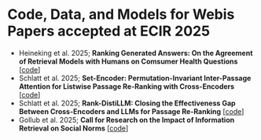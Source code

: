 # Code, Data, and Models for Webis Papers accepted at ECIR 2025
- Heineking et al. 2025; **Ranking Generated Answers: On the Agreement of Retrieval Models with Humans on Comsumer Health Questions** [[code](https://github.com/webis-de/ecir25-ranking-generated-answers)]
- Schlatt et al. 2025; **Set-Encoder: Permutation-Invariant Inter-Passage Attention for Listwise Passage Re-Ranking with Cross-Encoders** [[code](https://github.com/webis-de/set-encoder)]
- Schlatt et al. 2025; **Rank-DistiLLM: Closing the Effectiveness Gap Between Cross-Encoders and LLMs for Passage Re-Ranking** [[code](https://github.com/webis-de/msmarco-llm-distillation)]
- Gollub et al. 2025; **Call for Research on the Impact of Information Retrieval on Social Norms** [[code](https://github.com/webis-de/ecir25-beauty-ideals)]
